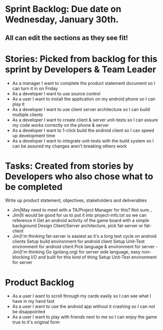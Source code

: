 Sprint Backlog: Due date on Wednesday, January 30th.
====================================================
All can edit the sections as they see fit!
------------------------------------------
Stories: Picked from backlog for this sprint by Developers & Team Leader
===============================================================================
* As a manager I want to complete the product statement document so I can turn it in on Friday
* As a developer I want to use source control
* As a user I want to install the application on my android phone so I can play it
* As a developer I want to use client server architecture so I can build multiple clients
* As a developer I want to create client & server unit-tests so I can assure my code works correctly on the phone & server 
* As a developer I want to 1-click build the android client so I can speed up development time
* As a developer I want to integrate unit-tests with the build system so I can be assured my changes aren't breaking others work

Tasks: Created from stories by Developers who also chose what to be completed
===============================================================================
Write up product statement, objectives, stakeholders and deliverables
* Jim|May need to meet with a TA/Project Manager for this? Not sure...
* Jim|It would be good for us to put it into project-info.txt so we can reference it 
Get an android activity of the game board with a simple background
Design Client/Server architecture, pick fat-server or fat-client
* Jim|I'm thinking fat-server is easiest as it's a long test cycle on android clients
Setup build environment for android client
Setup Unit-Test environment for android client
Pick language & environment for server
	-Jim|I'm thinking Go (golang.org) for server side language, easy
	non-blocking I/O and built for this kind of thing
Setup Unit-Test environment for server

Product Backlog
===============
* As a user I want to scroll through my cards easily so I can see what I have in my hand fast
* As a user I want to use the android app without it crashing so I can not be disappointed 
* As a user I want to play with friends next to me so I can enjoy the game true to it's original form
